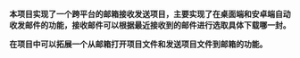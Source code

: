 **本项目实现了一个跨平台的邮箱接收发送项目，主要实现了在桌面端和安卓端自动收发邮件的功能，接收邮件可以根据最近接收到的邮件进行选取具体下载哪一封。**

**在项目中可以拓展一个从邮箱打开项目文件和发送项目文件到邮箱的功能。**